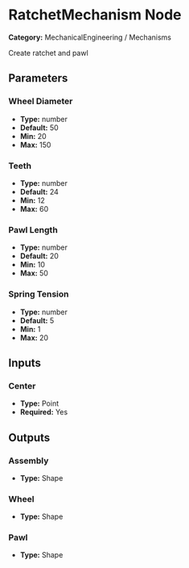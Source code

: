
# RatchetMechanism Node

**Category:** MechanicalEngineering / Mechanisms

Create ratchet and pawl

## Parameters


### Wheel Diameter
- **Type:** number
- **Default:** 50
- **Min:** 20
- **Max:** 150



### Teeth
- **Type:** number
- **Default:** 24
- **Min:** 12
- **Max:** 60



### Pawl Length
- **Type:** number
- **Default:** 20
- **Min:** 10
- **Max:** 50



### Spring Tension
- **Type:** number
- **Default:** 5
- **Min:** 1
- **Max:** 20



## Inputs


### Center
- **Type:** Point
- **Required:** Yes



## Outputs


### Assembly
- **Type:** Shape



### Wheel
- **Type:** Shape



### Pawl
- **Type:** Shape




